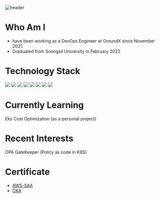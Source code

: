 ![header](https://capsule-render.vercel.app/api?type=wave&color=auto&height=180&section=header&text=Sangwon%20lee&fontSize=86)

# Who Am I
- have been working as a DevOps Engineer at GroundX since November 2021.
- Graduated from Soongsil University in February 2022 

# Technology Stack  
<img src="https://img.shields.io/badge/Linux-FCC624?style=flat-square&logo=Linux&logoColor=black"/> <img src="https://img.shields.io/badge/GNU Bash-4EAA25?style=flat-square&logo=GNU Bash&logoColor=black"/>
<img src="https://img.shields.io/badge/Amazon EKS-FF9900?style=flat-square&logo=Amazon EKS&logoColor=black"/>
<img src="https://img.shields.io/badge/Helm-0F1689?style=flat-square&logo=Helm&logoColor=black"/>
<img src="https://img.shields.io/badge/AWS-232F3E?style=flat-square&logo=Amazon AWS&logoColor=black"/>
<img src="https://img.shields.io/badge/GithubActions-2088FF?style=flat-square&logo=Github Actions&logoColor=black"/>
<img src="https://img.shields.io/badge/Terraform-7B42BC?style=flat-square&logo=Terraform&logoColor=black"/>
<img src="https://img.shields.io/badge/Vault-000000?style=flat-square&logo=Vault&logoColor=white"/>


# Currently Learning
Eks Cost Optimization (as a personal project)

# Recent Interests
OPA GateKeeper (Policy as code in K8S)  

# Certificate 
* [AWS-SAA](https://github.com/EleSangwon/AWS-SAA)
* [CKA](https://github.com/EleSangwon/CKA)

